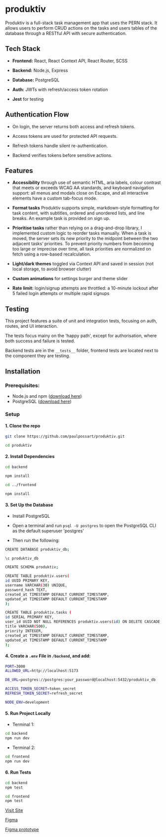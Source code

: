 # produktiv
Produktiv is a full-stack task management app that uses the PERN stack. It allows users to perform CRUD actions on the tasks and users tables of the database through a RESTful API with secure authentication.

## Tech Stack
- **Frontend:** React, React Context API, React Router, SCSS

- **Backend:** Node.js, Express

- **Database:** PostgreSQL

- **Auth:** JWTs with refresh/access token rotation

- **Jest** for testing

## Authentication Flow
- On login, the server returns both access and refresh tokens.

- Access tokens are used for protected API requests.

- Refresh tokens handle silent re-authentication.

- Backend verifies tokens before sensitive actions.

## Features
- **Accessibility** through use of semantic HTML, aria labels, colour contrast that meets or exceeds WCAG AA standards, and keyboard navigation support: all menus and modals close on Escape, and all interactive elements have a custom tab-focus mode. 

- **Format tasks** Produktiv supports simple, markdown-style formatting for task content, with subtitles, ordered and unordered lists, and line breaks. An example task is provided on sign up.

- **Prioritise tasks** rather than relying on a drag-and-drop library, I implemented custom logic to reorder tasks manually. When a task is moved, the server sets its new priority to the midpoint between the two adjacent tasks’ priorities. To prevent priority numbers from becoming too large or imprecise over time, all task priorities are normalized on fetch using a row-based recalculation.

- **Light/dark themes** toggled via Context API and saved in session (not local storage, to avoid browser clutter)

- **Custom animations** for settings burger and theme slider

- **Rate limit:**  login/signup attempts are throttled: a 10-minute lockout after 5 failed login attempts or multiple rapid signups

## Testing
This project features a suite of unit and integration tests, focusing on auth, routes, and UI interaction.

The tests focus mainy on the 'happy path', except for authorisation, where both success and failure is tested.

Backend tests are in the `__tests__` folder, frontend tests are located next to the component they are testing.

## Installation
### Prerequisites:
- Node.js and npm ([download here](https://nodejs.org/))
- PostgreSQL ([download here](https://www.postgresql.org/download/))

### Setup
#### 1. Clone the repo

```bash
git clone https://github.com/paulpossart/produktiv.git

cd produktiv
```

#### 2. Install Dependencies

```bash
cd backend

npm install

cd ../frontend

npm install
```
#### 3. Set Up the Database

- Install PostgreSQL

- Open a terminal and run `psql -U postgres` to open the PostgreSQL CLI as the default superuser 'postgres'

- Then run the following:

```bash
CREATE DATABASE produktiv_db;

\c produktiv_db

CREATE SCHEMA produktiv;

CREATE TABLE produktiv.users(
id UUID PRIMARY KEY,
username VARCHAR(30) UNIQUE,
password_hash TEXT,
created_at TIMESTAMP DEFAULT CURRENT_TIMESTAMP,
updated_at TIMESTAMP DEFAULT CURRENT_TIMESTAMP
);

CREATE TABLE produktiv.tasks (
id SERIAL PRIMARY KEY,
user_id UUID NOT NULL REFERENCES produktiv.users(id) ON DELETE CASCADE,
title VARCHAR(500),
priority INTEGER,
created_at TIMESTAMP DEFAULT CURRENT_TIMESTAMP,
updated_at TIMESTAMP DEFAULT CURRENT_TIMESTAMP
);

```

#### 4. Create a `.env` File in `/backend`, and add:

```bash
PORT=3000
ALLOWED_URL=http://localhost:5173

DB_URL=postgres://postgres:your_password@localhost:5432/produktiv_db

ACCESS_TOKEN_SECRET=token_secret
REFRESH_TOKEN_SECRET=refresh_secret

NODE_ENV=development

```

#### 5. Run Project Locally
- Terminal 1:
```bash
cd backend
npm run dev
```

- Terminal 2:
```bash
cd frontend
npm run dev
```

#### 6. Run Tests
```bash
cd backend
npm test

cd frontend
npm test
```


[Visit Site](https://produktiv.netlify.app/)

[Figma](https://www.figma.com/design/bITCZrFdR3oE4tM2RG0X3C/productiv?node-id=0-1&t=Yr9n4aa2vl5wrUWM-1)

[Figma prototype](https://www.figma.com/proto/bITCZrFdR3oE4tM2RG0X3C/productiv?node-id=0-1&t=Yr9n4aa2vl5wrUWM-1)